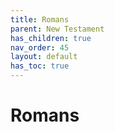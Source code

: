 ```yaml
---
title: Romans
parent: New Testament
has_children: true
nav_order: 45
layout: default
has_toc: true
---
```


# Romans
